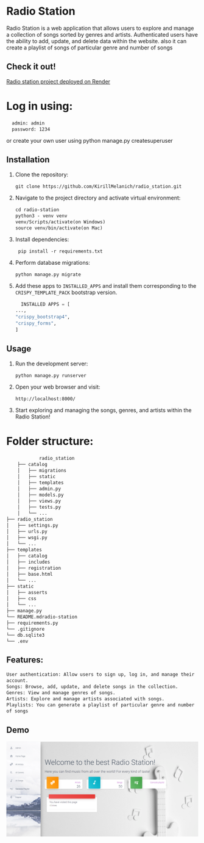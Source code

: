 # Radio Station

Radio Station is a web application that allows users to explore and manage a collection of songs sorted by genres and artists. Authenticated users have the ability to add, update, and delete data within the website.
also it can create a playlist of songs of particular genre and number of songs

## Check it out!
   [Radio station project deployed on Render](https://radio-station-2ct2.onrender.com/)
# Log in using:
    
      admin: admin
      password: 1234
  
or create your own user using python manage.py createsuperuser
## Installation

1. Clone the repository:

   ```shell
   git clone https://github.com/KirillMelanich/radio_station.git
   
2. Navigate to the project directory and activate virtual environment:
   ```shell
   cd radio-station
   python3 - venv venv
   venv/Scripts/activate(on Windows)
   source venv/bin/activate(on Mac)
   
3. Install dependencies:
   ```shell
    pip install -r requirements.txt
   
4. Perform database migrations:
    ```shell
    python manage.py migrate

5. Add these apps to `INSTALLED_APPS` and install them corresponding to the `CRISPY_TEMPLATE_PACK` bootstrap version.

      ```python
        INSTALLED APPS = [
      ...,
      "crispy_bootstrap4",
      "crispy_forms",
   ]
   ```

## Usage

1. Run the development server:
     ```shell
    python manage.py runserver
2. Open your web browser and visit:
    ```shell 
    http://localhost:8000/

3. Start exploring and managing the songs, genres, and artists within the Radio Station!

# Folder structure:
         
                radio_station
        ├── catalog
        │   ├── migrations
        │   ├── static
        │   ├── templates
        │   ├── admin.py
        │   ├── models.py
        │   ├── views.py
        │   ├── tests.py
        │   └── ...
    ├── radio_station
    │   ├── settings.py
    │   ├── urls.py
    │   ├── wsgi.py
    │   └── ...
    ├── templates
    │   ├── catalog
    │   ├── includes
    │   ├── registration
    │   ├── base.html
    │   └── ... 
    ├── static
    │   ├── asserts
    │   ├── css
    │   └── ...
    ├── manage.py
    └── README.mdradio-station
    ├── requirements.py
    └── .gitignore
    └── db.sqlite3
    └── .env



## Features:
```shell 
User authentication: Allow users to sign up, log in, and manage their account.
Songs: Browse, add, update, and delete songs in the collection.
Genres: View and manage genres of songs.
Artists: Explore and manage artists associated with songs.
Playlists: You can generate a playlist of particular genre and number of songs
```

## Demo 
![Website Interface](demo.png)